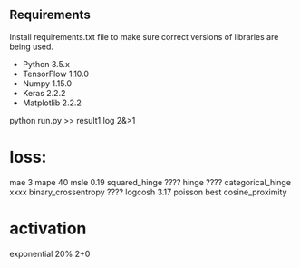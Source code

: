 ## Requirements

Install requirements.txt file to make sure correct versions of libraries are being used.

* Python 3.5.x
* TensorFlow 1.10.0
* Numpy 1.15.0
* Keras 2.2.2
* Matplotlib 2.2.2

python run.py >> result1.log 2&>1

# loss:
mae                 3
mape                40
msle                0.19
squared_hinge       ????
hinge               ????
categorical_hinge   xxxx
binary_crossentropy ????
logcosh             3.17
poisson             best
cosine_proximity


# activation
exponential         20%  2+0
